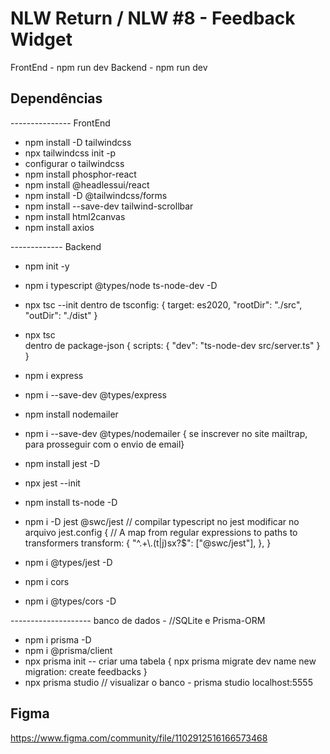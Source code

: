 # NLW Return / NLW #8 - Feedback Widget

FrontEnd - npm run dev
Backend - npm run dev
## Dependências

--------------- FrontEnd
- npm install -D tailwindcss
- npx tailwindcss init -p
- configurar o tailwindcss
- npm install phosphor-react
- npm install @headlessui/react
- npm install -D @tailwindcss/forms
- npm install --save-dev tailwind-scrollbar
- npm install html2canvas
- npm install axios

------------- Backend
- npm init -y
- npm i typescript @types/node ts-node-dev -D
- npx tsc --init 
    dentro de tsconfig: {
        target: es2020,
        "rootDir": "./src",
        "outDir": "./dist"
    }
- npx tsc  
    dentro de package-json {
        scripts: {
            "dev": "ts-node-dev src/server.ts"
        }
    }
- npm i express
- npm i --save-dev @types/express
- npm install nodemailer
- npm i --save-dev @types/nodemailer
    { se inscrever no site mailtrap, para prosseguir com o envio de email}

- npm install jest -D
- npx jest --init
- npm install ts-node -D
- npm i -D jest @swc/jest // compilar typescript no jest
    modificar no arquivo jest.config {
        // A map from regular expressions to paths to transformers
        transform: {
            "^.+\\.(t|j)sx?$": ["@swc/jest"],
  },
    }
- npm i @types/jest -D
- npm i cors
- npm i @types/cors -D

-------------------- banco de dados - //SQLite e Prisma-ORM
- npm i prisma -D
- npm i @prisma/client
- npx prisma init
    -- criar uma tabela {
        npx prisma migrate dev
            name new migration: create feedbacks
    }
- npx prisma studio // visualizar o banco - prisma studio localhost:5555

## Figma
https://www.figma.com/community/file/1102912516166573468